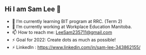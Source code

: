 ## Hi I am Sam Lee 👋

- 🌱 I’m currently learning BIT program at RRC. (Term 2)
- 🔭 I’m currently working at Workplace Education Manitoba.
- 📫 How to reach me: LeeSam235711@gmail.com
- ⚡ Goal for 2022: Create dots as much as possible!
- ⚡ LinkedIn : https://www.linkedin.com/in/sam-lee-343862155/

